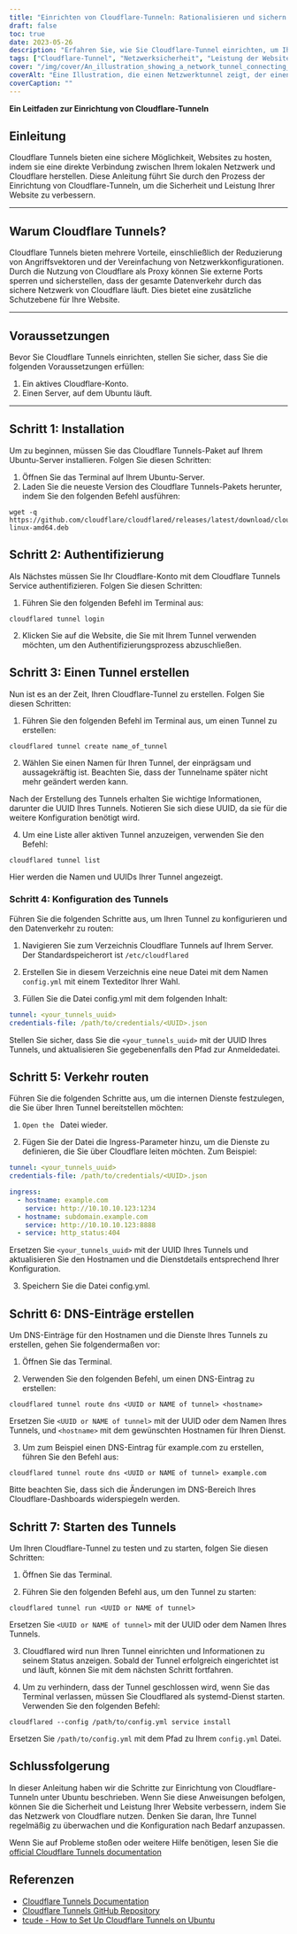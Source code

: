 ```yaml
---
title: "Einrichten von Cloudflare-Tunneln: Rationalisieren und sichern Sie Ihren Netzwerkverkehr"
draft: false
toc: true
date: 2023-05-26
description: "Erfahren Sie, wie Sie Cloudflare-Tunnel einrichten, um Ihren Netzwerkverkehr zu rationalisieren und zu schützen und so die Leistung und Sicherheit zu verbessern."
tags: ["Cloudflare-Tunnel", "Netzwerksicherheit", "Leistung der Website", "Proxy-Server", "Web-Verkehr", "Netzwerk-Konfiguration", "Ubuntu-Server", "Cloudflare-Konto", "Authentifizierung", "Erstellung von Tunneln", "Verkehrslenkung", "DNS-Einträge", "Sichere Verbindung", "Website-Hosting", "Proxy-Dienst", "Netzwerkschutz", "Optimierung der Leistung", "Cloudflare-Integration", "Server-Konfiguration", "Verkehrsverschlüsselung", "Verwaltung des Netzverkehrs", "Sicheres Webhosting", "Sicherheit der Website", "Ubuntu-Einrichtung", "Tunnelbau-Technologie", "Cloudflare-Dienste", "Leistung des Netzes", "Web Security", "Server-Sicherheit", "Verkehrsmanagement", "Cloudflare Proxy"]
cover: "/img/cover/An_illustration_showing_a_network_tunnel_connecting_a_local.png"
coverAlt: "Eine Illustration, die einen Netzwerktunnel zeigt, der einen lokalen Server mit dem Cloudflare-Logo verbindet und den sicheren und optimierten Netzwerkverkehr symbolisiert."
coverCaption: ""
---
```


**Ein Leitfaden zur Einrichtung von Cloudflare-Tunneln**

## Einleitung
Cloudflare Tunnels bieten eine sichere Möglichkeit, Websites zu hosten, indem sie eine direkte Verbindung zwischen Ihrem lokalen Netzwerk und Cloudflare herstellen. Diese Anleitung führt Sie durch den Prozess der Einrichtung von Cloudflare-Tunneln, um die Sicherheit und Leistung Ihrer Website zu verbessern.

______

## Warum Cloudflare Tunnels?
Cloudflare Tunnels bieten mehrere Vorteile, einschließlich der Reduzierung von Angriffsvektoren und der Vereinfachung von Netzwerkkonfigurationen. Durch die Nutzung von Cloudflare als Proxy können Sie externe Ports sperren und sicherstellen, dass der gesamte Datenverkehr durch das sichere Netzwerk von Cloudflare läuft. Dies bietet eine zusätzliche Schutzebene für Ihre Website.

______

## Voraussetzungen
Bevor Sie Cloudflare Tunnels einrichten, stellen Sie sicher, dass Sie die folgenden Voraussetzungen erfüllen:

1. Ein aktives Cloudflare-Konto.
2. Einen Server, auf dem Ubuntu läuft.

______

## Schritt 1: Installation
Um zu beginnen, müssen Sie das Cloudflare Tunnels-Paket auf Ihrem Ubuntu-Server installieren. Folgen Sie diesen Schritten:

1. Öffnen Sie das Terminal auf Ihrem Ubuntu-Server.
2. Laden Sie die neueste Version des Cloudflare Tunnels-Pakets herunter, indem Sie den folgenden Befehl ausführen:

```shell
wget -q https://github.com/cloudflare/cloudflared/releases/latest/download/cloudflared-linux-amd64.deb
```

## Schritt 2: Authentifizierung
Als Nächstes müssen Sie Ihr Cloudflare-Konto mit dem Cloudflare Tunnels Service authentifizieren. Folgen Sie diesen Schritten:

1. Führen Sie den folgenden Befehl im Terminal aus:

```shell
cloudflared tunnel login
```

2. Klicken Sie auf die Website, die Sie mit Ihrem Tunnel verwenden möchten, um den Authentifizierungsprozess abzuschließen.

## Schritt 3: Einen Tunnel erstellen

Nun ist es an der Zeit, Ihren Cloudflare-Tunnel zu erstellen. Folgen Sie diesen Schritten:

1. Führen Sie den folgenden Befehl im Terminal aus, um einen Tunnel zu erstellen:

```shell
cloudflared tunnel create name_of_tunnel
```

2. Wählen Sie einen Namen für Ihren Tunnel, der einprägsam und aussagekräftig ist. Beachten Sie, dass der Tunnelname später nicht mehr geändert werden kann.

Nach der Erstellung des Tunnels erhalten Sie wichtige Informationen, darunter die UUID Ihres Tunnels. Notieren Sie sich diese UUID, da sie für die weitere Konfiguration benötigt wird.

4. Um eine Liste aller aktiven Tunnel anzuzeigen, verwenden Sie den Befehl:

```shell
cloudflared tunnel list
```

Hier werden die Namen und UUIDs Ihrer Tunnel angezeigt.

### Schritt 4: Konfiguration des Tunnels

Führen Sie die folgenden Schritte aus, um Ihren Tunnel zu konfigurieren und den Datenverkehr zu routen:

1. Navigieren Sie zum Verzeichnis Cloudflare Tunnels auf Ihrem Server. Der Standardspeicherort ist `/etc/cloudflared`

2. Erstellen Sie in diesem Verzeichnis eine neue Datei mit dem Namen `config.yml` mit einem Texteditor Ihrer Wahl.

3. Füllen Sie die Datei config.yml mit dem folgenden Inhalt:

```yaml
tunnel: <your_tunnels_uuid>
credentials-file: /path/to/credentials/<UUID>.json
```

Stellen Sie sicher, dass Sie die `<your_tunnels_uuid>` mit der UUID Ihres Tunnels, und aktualisieren Sie gegebenenfalls den Pfad zur Anmeldedatei.

## Schritt 5: Verkehr routen

Führen Sie die folgenden Schritte aus, um die internen Dienste festzulegen, die Sie über Ihren Tunnel bereitstellen möchten:

1. `Open the ` Datei wieder.

2. Fügen Sie der Datei die Ingress-Parameter hinzu, um die Dienste zu definieren, die Sie über Cloudflare leiten möchten. Zum Beispiel:

```yaml
tunnel: <your_tunnels_uuid>
credentials-file: /path/to/credentials/<UUID>.json

ingress:
  - hostname: example.com
    service: http://10.10.10.123:1234
  - hostname: subdomain.example.com
    service: http://10.10.10.123:8888
  - service: http_status:404

```

Ersetzen Sie `<your_tunnels_uuid>` mit der UUID Ihres Tunnels und aktualisieren Sie den Hostnamen und die Dienstdetails entsprechend Ihrer Konfiguration.

3. Speichern Sie die Datei config.yml.


## Schritt 6: DNS-Einträge erstellen

Um DNS-Einträge für den Hostnamen und die Dienste Ihres Tunnels zu erstellen, gehen Sie folgendermaßen vor:

1. Öffnen Sie das Terminal.

2. Verwenden Sie den folgenden Befehl, um einen DNS-Eintrag zu erstellen:

```shell
cloudflared tunnel route dns <UUID or NAME of tunnel> <hostname>
```
Ersetzen Sie `<UUID or NAME of tunnel>` mit der UUID oder dem Namen Ihres Tunnels, und `<hostname>` mit dem gewünschten Hostnamen für Ihren Dienst.

3. Um zum Beispiel einen DNS-Eintrag für example.com zu erstellen, führen Sie den Befehl aus:

```shell
cloudflared tunnel route dns <UUID or NAME of tunnel> example.com
```

Bitte beachten Sie, dass sich die Änderungen im DNS-Bereich Ihres Cloudflare-Dashboards widerspiegeln werden.

## Schritt 7: Starten des Tunnels

Um Ihren Cloudflare-Tunnel zu testen und zu starten, folgen Sie diesen Schritten:

1. Öffnen Sie das Terminal.

2. Führen Sie den folgenden Befehl aus, um den Tunnel zu starten:

```shell
cloudflared tunnel run <UUID or NAME of tunnel>
```

Ersetzen Sie `<UUID or NAME of tunnel>` mit der UUID oder dem Namen Ihres Tunnels.

3. Cloudflared wird nun Ihren Tunnel einrichten und Informationen zu seinem Status anzeigen. Sobald der Tunnel erfolgreich eingerichtet ist und läuft, können Sie mit dem nächsten Schritt fortfahren.

4. Um zu verhindern, dass der Tunnel geschlossen wird, wenn Sie das Terminal verlassen, müssen Sie Cloudflared als systemd-Dienst starten. Verwenden Sie den folgenden Befehl:

```shell
cloudflared --config /path/to/config.yml service install
```

Ersetzen Sie `/path/to/config.yml` mit dem Pfad zu Ihrem `config.yml` Datei.

## Schlussfolgerung

In dieser Anleitung haben wir die Schritte zur Einrichtung von Cloudflare-Tunneln unter Ubuntu beschrieben. Wenn Sie diese Anweisungen befolgen, können Sie die Sicherheit und Leistung Ihrer Website verbessern, indem Sie das Netzwerk von Cloudflare nutzen. Denken Sie daran, Ihre Tunnel regelmäßig zu überwachen und die Konfiguration nach Bedarf anzupassen.

Wenn Sie auf Probleme stoßen oder weitere Hilfe benötigen, lesen Sie die [official Cloudflare Tunnels documentation](https://developers.cloudflare.com/cloudflare-one/connections/connect-apps/install-and-setup/tunnel-guide/)


## Referenzen
- [Cloudflare Tunnels Documentation](https://developers.cloudflare.com/cloudflare-one/connections/connect-apps/install-and-setup/tunnel-guide/)
- [Cloudflare Tunnels GitHub Repository](https://github.com/cloudflare/cloudflared)
- [tcude - How to Set Up Cloudflare Tunnels on Ubuntu](https://tcude.net/creating-cloudflare-tunnels-on-ubuntu/)